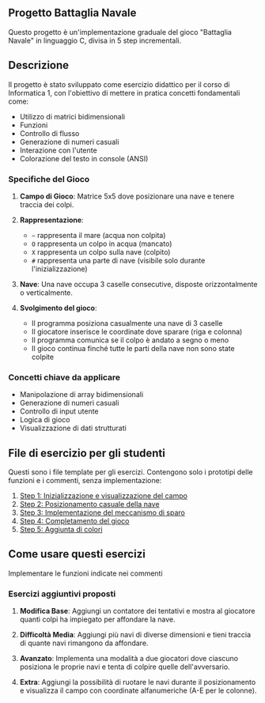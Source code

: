 ## Progetto Battaglia Navale

Questo progetto è un'implementazione graduale del gioco "Battaglia Navale" in linguaggio C, divisa in 5 step incrementali.

## Descrizione

Il progetto è stato sviluppato come esercizio didattico per il corso di Informatica 1, con l'obiettivo di mettere in pratica concetti fondamentali come:
- Utilizzo di matrici bidimensionali
- Funzioni
- Controllo di flusso
- Generazione di numeri casuali
- Interazione con l'utente
- Colorazione del testo in console (ANSI)

### Specifiche del Gioco

1. **Campo di Gioco**: Matrice 5x5 dove posizionare una nave e tenere traccia dei colpi.
2. **Rappresentazione**:
   - `~` rappresenta il mare (acqua non colpita)
   - `O` rappresenta un colpo in acqua (mancato)
   - `X` rappresenta un colpo sulla nave (colpito)
   - `#` rappresenta una parte di nave (visibile solo durante l'inizializzazione)

3. **Nave**: Una nave occupa 3 caselle consecutive, disposte orizzontalmente o verticalmente.

4. **Svolgimento del gioco**:
   - Il programma posiziona casualmente una nave di 3 caselle
   - Il giocatore inserisce le coordinate dove sparare (riga e colonna)
   - Il programma comunica se il colpo è andato a segno o meno
   - Il gioco continua finché tutte le parti della nave non sono state colpite

### Concetti chiave da applicare

- Manipolazione di array bidimensionali
- Generazione di numeri casuali
- Controllo di input utente
- Logica di gioco
- Visualizzazione di dati strutturati

## File di esercizio per gli studenti

Questi sono i file template per gli esercizi. Contengono solo i prototipi delle funzioni e i commenti, senza implementazione:

1. [Step 1: Inizializzazione e visualizzazione del campo](/home/git-projects/INFORMATICA_1_MY/F-Strutture_dati/batt_nav/es_battaglia_navale_step1.c)
2. [Step 2: Posizionamento casuale della nave](/home/git-projects/INFORMATICA_1_MY/F-Strutture_dati/batt_nav/es_battaglia_navale_step2.c)
3. [Step 3: Implementazione del meccanismo di sparo](/home/git-projects/INFORMATICA_1_MY/F-Strutture_dati/batt_nav/es_battaglia_navale_step3.c)
4. [Step 4: Completamento del gioco](/home/git-projects/INFORMATICA_1_MY/F-Strutture_dati/batt_nav/es_battaglia_navale_step4.c)
5. [Step 5: Aggiunta di colori](/home/git-projects/INFORMATICA_1_MY/F-Strutture_dati/batt_nav/es_battaglia_navale_step5.c)


## Come usare questi esercizi
Implementare le funzioni indicate nei commenti

### Esercizi aggiuntivi proposti

1. **Modifica Base**: Aggiungi un contatore dei tentativi e mostra al giocatore quanti colpi ha impiegato per affondare la nave.

2. **Difficoltà Media**: Aggiungi più navi di diverse dimensioni e tieni traccia di quante navi rimangono da affondare.

3. **Avanzato**: Implementa una modalità a due giocatori dove ciascuno posiziona le proprie navi e tenta di colpire quelle dell'avversario.

4. **Extra**: Aggiungi la possibilità di ruotare le navi durante il posizionamento e visualizza il campo con coordinate alfanumeriche (A-E per le colonne).


